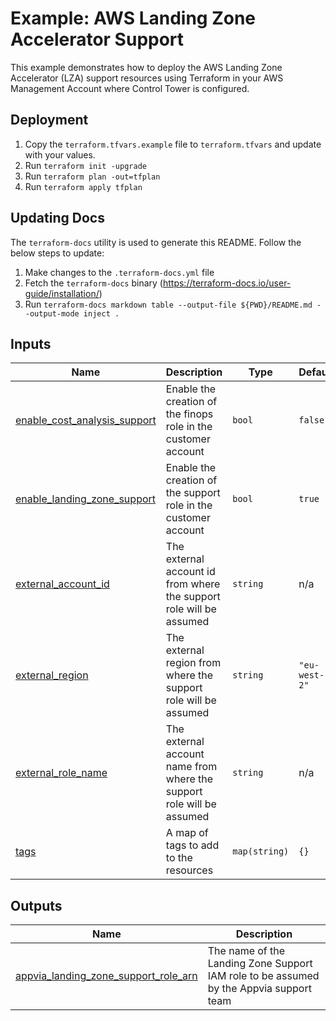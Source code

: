 <!-- BEGIN_TF_DOCS -->
# Example: AWS Landing Zone Accelerator Support

This example demonstrates how to deploy the AWS Landing Zone Accelerator (LZA) support resources using Terraform in your AWS Management Account where Control Tower is configured.

## Deployment

1. Copy the `terraform.tfvars.example` file to `terraform.tfvars` and update with your values.
2. Run `terraform init -upgrade`
3. Run `terraform plan -out=tfplan`
4. Run `terraform apply tfplan`

## Updating Docs

The `terraform-docs` utility is used to generate this README. Follow the below steps to update:
1. Make changes to the `.terraform-docs.yml` file
2. Fetch the `terraform-docs` binary (https://terraform-docs.io/user-guide/installation/)
3. Run `terraform-docs markdown table --output-file ${PWD}/README.md --output-mode inject .`

## Inputs

| Name | Description | Type | Default | Required |
|------|-------------|------|---------|:--------:|
| <a name="input_enable_cost_analysis_support"></a> [enable\_cost\_analysis\_support](#input\_enable\_cost\_analysis\_support) | Enable the creation of the finops role in the customer account | `bool` | `false` | no |
| <a name="input_enable_landing_zone_support"></a> [enable\_landing\_zone\_support](#input\_enable\_landing\_zone\_support) | Enable the creation of the support role in the customer account | `bool` | `true` | no |
| <a name="input_external_account_id"></a> [external\_account\_id](#input\_external\_account\_id) | The external account id from where the support role will be assumed | `string` | n/a | yes |
| <a name="input_external_region"></a> [external\_region](#input\_external\_region) | The external region from where the support role will be assumed | `string` | `"eu-west-2"` | no |
| <a name="input_external_role_name"></a> [external\_role\_name](#input\_external\_role\_name) | The external account name from where the support role will be assumed | `string` | n/a | yes |
| <a name="input_tags"></a> [tags](#input\_tags) | A map of tags to add to the resources | `map(string)` | `{}` | no |

## Outputs

| Name | Description |
|------|-------------|
| <a name="output_appvia_landing_zone_support_role_arn"></a> [appvia\_landing\_zone\_support\_role\_arn](#output\_appvia\_landing\_zone\_support\_role\_arn) | The name of the Landing Zone Support IAM role to be assumed by the Appvia support team |
<!-- END_TF_DOCS -->
